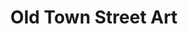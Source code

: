 ---
layout:   post
type:     text
photos:   [ "https://lh3.googleusercontent.com/-9H2v-jHFLw0/UxtvuZnnTdI/AAAAAAAABl0/Z7jUwE8EprY/w768-h1024-no/street.jpg", "https://lh4.googleusercontent.com/-NGR7BKnx9Zk/Uxtv2c1T_MI/AAAAAAAABmc/LI_6Q2-Hxuo/w954-h1024-no/tyres.jpg" ]
tags:     [ Panama, "Panama City" ]
category: en
title: "Old Town Street Art"
location:
    name: "Casco Viejo, Panama City, Panama"
    ddd:  [ 8.9518301, -79.5351965 ]
---
